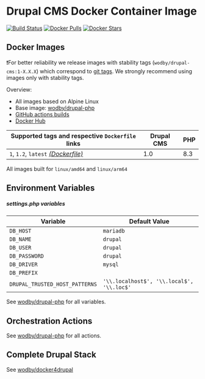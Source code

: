 # Drupal CMS Docker Container Image

[![Build Status](https://github.com/wodby/drupal-cms/workflows/Build%20docker%20image/badge.svg)](https://github.com/wodby/drupal-cms/actions)
[![Docker Pulls](https://img.shields.io/docker/pulls/wodby/drupal-cms.svg)](https://hub.docker.com/r/wodby/drupal-cms)
[![Docker Stars](https://img.shields.io/docker/stars/wodby/drupal-cms.svg)](https://hub.docker.com/r/wodby/drupal-cms)

## Docker Images

❗For better reliability we release images with stability tags (`wodby/drupal-cms:1-X.X.X`) which correspond
to [git tags](https://github.com/wodby/drupal-cms/releases). We strongly recommend using images only with stability tags.

Overview:

- All images based on Alpine Linux
- Base image: [wodby/drupal-php](https://github.com/wodby/drupal-php)
- [GitHub actions builds](https://github.com/wodby/drupal-cms/actions)
- [Docker Hub](https://hub.docker.com/r/wodby/drupal-cms)

| Supported tags and respective `Dockerfile` links                                                | Drupal CMS | PHP |
|-------------------------------------------------------------------------------------------------|------------|-----|
| `1`, `1.2`, `latest` [_(Dockerfile)_](https://github.com/wodby/drupal-cms/tree/main/Dockerfile) | 1.0        | 8.3 |

All images built for `linux/amd64` and `linux/arm64`

## Environment Variables

##### settings.php variables

| Variable                       | Default Value                             |
|--------------------------------|-------------------------------------------|
| `DB_HOST`                      | `mariadb`                                 |
| `DB_NAME`                      | `drupal`                                  |
| `DB_USER`                      | `drupal`                                  |
| `DB_PASSWORD`                  | `drupal`                                  |
| `DB_DRIVER`                    | `mysql`                                   |
| `DB_PREFIX`                    |                                           |
| `DRUPAL_TRUSTED_HOST_PATTERNS` | `'\\.localhost$', '\\.local$', '\\.loc$'` |

See [wodby/drupal-php](https://github.com/wodby/drupal-php) for all variables.

## Orchestration Actions

See [wodby/drupal-php](https://github.com/wodby/drupal-php) for all actions.

## Complete Drupal Stack

See [wodby/docker4drupal](https://github.com/wodby/docker4drupal)
